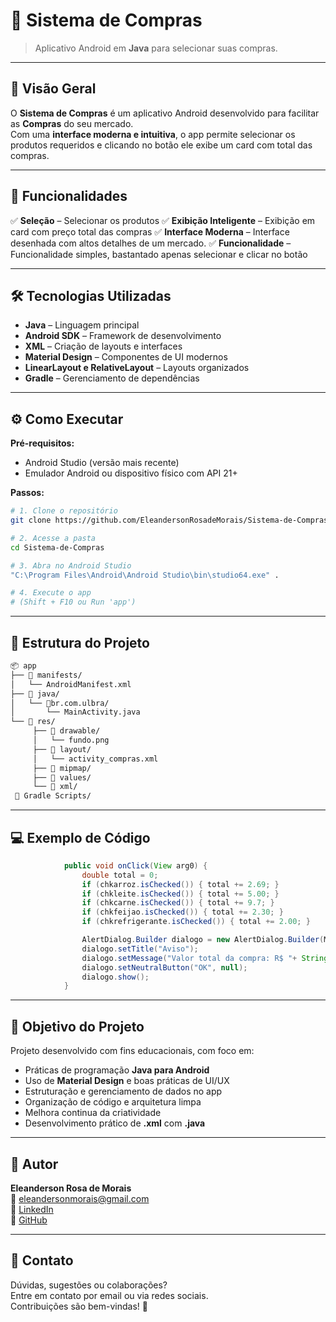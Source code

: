 # 🛒 Sistema de Compras
> Aplicativo Android em **Java** para selecionar suas compras.

---

## 📱 Visão Geral

O **Sistema de Compras** é um aplicativo Android desenvolvido para facilitar as **Compras** do seu mercado.  
Com uma **interface moderna e intuitiva**, o app permite selecionar os produtos requeridos e clicando no botão ele exibe um card com total das compras.

---

## 🚀 Funcionalidades

✅ **Seleção** – Selecionar os produtos
✅ **Exibição Inteligente** – Exibição em card com preço total das compras
✅ **Interface Moderna** – Interface desenhada com altos detalhes de um mercado. 
✅ **Funcionalidade** – Funcionalidade simples, bastantado apenas selecionar e clicar no botão

---

## 🛠️ Tecnologias Utilizadas

- **Java** – Linguagem principal
- **Android SDK** – Framework de desenvolvimento
- **XML** – Criação de layouts e interfaces
- **Material Design** – Componentes de UI modernos
- **LinearLayout e RelativeLayout** – Layouts organizados
- **Gradle** – Gerenciamento de dependências

---

## ⚙️ Como Executar

**Pré-requisitos:**
- Android Studio (versão mais recente)
- Emulador Android ou dispositivo físico com API 21+

**Passos:**
```bash
# 1. Clone o repositório
git clone https://github.com/EleandersonRosadeMorais/Sistema-de-Compras

# 2. Acesse a pasta
cd Sistema-de-Compras

# 3. Abra no Android Studio
"C:\Program Files\Android\Android Studio\bin\studio64.exe" .

# 4. Execute o app
# (Shift + F10 ou Run 'app')
```

---

## 📂 Estrutura do Projeto

```bash
📦 app
├── 📂 manifests/
│   └── AndroidManifest.xml
├── 📂 java/
│   └── 📂br.com.ulbra/
│       └── MainActivity.java
└── 📂 res/
     ├── 📂 drawable/
     │   └── fundo.png
     ├── 📂 layout/
     │   └── activity_compras.xml
     ├── 📂 mipmap/
     ├── 📂 values/
     └── 📂 xml/
 📂 Gradle Scripts/
```

---

## 💻 Exemplo de Código

```java
            public void onClick(View arg0) {
                double total = 0;
                if (chkarroz.isChecked()) { total += 2.69; }
                if (chkleite.isChecked()) { total += 5.00; }
                if (chkcarne.isChecked()) { total += 9.7; }
                if (chkfeijao.isChecked()) { total += 2.30; }
                if (chkrefrigerante.isChecked()) { total += 2.00; }

                AlertDialog.Builder dialogo = new AlertDialog.Builder(MainActivity.this);
                dialogo.setTitle("Aviso");
                dialogo.setMessage("Valor total da compra: R$ "+ String.format("%.2f", total));
                dialogo.setNeutralButton("OK", null);
                dialogo.show();
            }
```

---

## 🎯 Objetivo do Projeto

Projeto desenvolvido com fins educacionais, com foco em:
- Práticas de programação **Java para Android**
- Uso de **Material Design** e boas práticas de UI/UX
- Estruturação e gerenciamento de dados no app
- Organização de código e arquitetura limpa
- Melhora continua da criatividade
- Desenvolvimento prático de **.xml** com **.java**

---

## 👤 Autor

**Eleanderson Rosa de Morais**  
📧 eleandersonmorais@gmail.com  
🔗 [LinkedIn](https://www.linkedin.com/in/eleanderson-rosa-de-morais-9aaab9324/)  
🔗 [GitHub](https://github.com/EleandersonRosadeMorais/)

---

## 💬 Contato

Dúvidas, sugestões ou colaborações?  
Entre em contato por email ou via redes sociais.  
Contribuições são bem-vindas! 🚀
